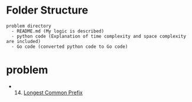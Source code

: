 # Folder Structure

```
problem directory
  - README.md (My logic is described)
  - python code (Explanation of time complexity and space complexity are included)
  - Go code (converted python code to Go code)
```
# problem

- 14. [Longest Common Prefix](./LongestCommonPrefix(14)/)

